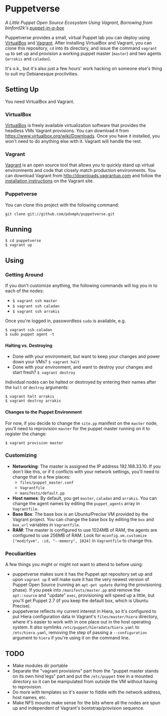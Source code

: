 # Puppetverse

_A Little Puppet Open Source Ecosystem Using Vagrant, Borrowing from binford2k's [puppet-in-a-box](https://github.com/binford2k/puppet-in-a-box)_

Puppetverse provides a small, virtual Puppet lab you can deploy using [VirtualBox][] and [Vagrant][]. After installing VirtualBox and Vagrant, you can clone this repository, `cd` into its directory, and issue the command `vagrant up` to set up and provision a working puppet master (`master`) and two agents (`arrakis` and `caladan`).

It's o.k., but it's also just a few hours' work hacking on someone else's thing to suit my Debianesque proclivities.

## Setting Up

You need VirtualBox and Vagrant. 

### VirtualBox 

[VirtualBox][] is freely available virtualization software that provides the headless VMs Vagrant provisions. You can download it from <https://www.virtualbox.org/wiki/Downloads>. Once you have it installed, you won't need to do anything else with it. Vagrant will handle the rest. 

### Vagrant

[Vagrant][] is an open source tool that allows you to quickly stand up virtual environments and code that closely match production environments. You can download Vagrant from <http://downloads.vagrantup.com> and follow the [installation instructions][] on the Vagrant site. 

### Puppetverse

You can clone this project with the following command:

`git clone git://github.com/pdxmph/puppetverse.git`

## Running

`$ cd puppetverse`  
`$ vagrant up`

## Using

### Getting Around

If you don't customize anything, the following commands will log you in to each of the nodes:

- `$ vagrant ssh master`   
- `$ vagrant ssh caladan` 
- `$ vagrant ssh arrakis` 

Once you're logged in, passwordless `sudo` is available, e.g. 

`$ vagrant ssh caladan`  
`$ sudo puppet agent -t`

#### Halting vs. Destroying

- Done with your environment, but want to keep your changes and power down your VMs? `$ vagrant halt`
- Done with your environment, and want to destroy your changes and start fresh? `$ vagrant destroy`

Individual nodes can be halted or destroyed by entering their names after the `halt` or `destroy` arguments:

`$ vagrant halt arrakis`  
`$ vagrant destroy arrakis`

#### Changes to the Puppet Environment

For now, if you decide to change the `site.pp` manifest on the `master` node, you'll need to reprovision `master` for the puppet master running on it to register the change:

`$ vagrant provision master`

### Customizing

- __Networking__: The master is assigned the IP address 192.168.33.10. If you don't like this, or if it conflicts with your network settings, you'll need to change that in a few places: 
  - `files/puppet_master.conf`
  - `Vagrantfile`
  - `manifests/default.pp`
- __Host names__: By default, you get `master`, `caladan` and `arrakis`. You can change the agent names by editing the `puppet_agents` array in `Vagrantfile`.
- __Base Box__: The base box is an Ubuntu/Precise VM provided by the Vagrant project. You can change the base box by editing the `box` and `box_url` variables in `Vagrantfile`. 
- __RAM__: The master is configured to use 1024MB of RAM, the agents are configured to use 256MB of RAM. Look for `mconfig.vm.customize ["modifyvm", :id, "--memory", 1024]` in `Vagrantfile` to change this.

### Peculiarities 

A few things you might or might not want to attend to before using:

- puppetverse makes sure it has the Puppet apt repository set up and upon `vagrant up` it will make sure it has the very newest version of Puppet Open Source (running an `apt-get update` during the provisioning phase). If you peek into `/manifests/master.pp` and remove the `apt::source` and "update" `exec`, provisioning will speed up a little, but you'll get Puppet 2.7 (if you keep the default box, which is Ubuntu Precise). 
- puppetverse reflects my current interest in Hiera, so it's configured to put Hiera configuration data in Vagrant's `files/master/hiera` directory, where it's easier to work with in one place out in the host operating system.  It also symlinks  `/etc/puppet/hieradata/hiera.yaml` to `/etc/hiera.yaml`, removing the step of passing a `--configuration` argument to `hiera` if you're using it on the command line. 

## TODO

- Make modules dir portable
- Separate the "vagrant provisions" part from the "puppet master stands on its own hind legs" part and put the `/etc/puppet` tree in a mounted directory so it can be manipulated from outside the VM without having to reprovision.
- Do more with templates so it's easier to fiddle with the network address, host names, etc. 
- Make NFS mounts make sense for the bits where all the nodes are spun up and independent of Vagrant's bootstrap/provision sequence. 

[VirtualBox]: http://virtualbox.com
[Vagrant]: http://vagrantup.com
[installation instructions]: http://docs.vagrantup.com/v1/docs/getting-started/index.html